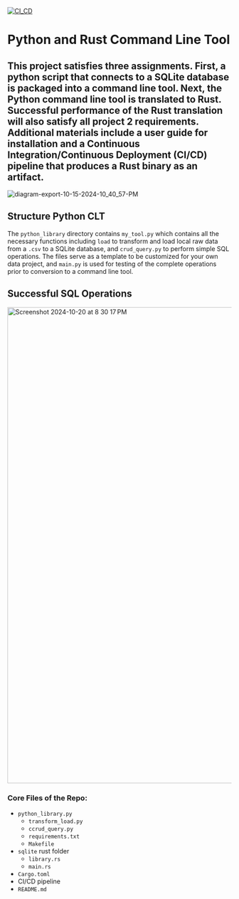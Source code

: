 [![CI_CD](https://github.com/zachary-fennie/Rust-Project-2/actions/workflows/CI_CD.yml/badge.svg)](https://github.com/zachary-fennie/Rust-Project-2/actions/workflows/CI_CD.yml)

# Python and Rust Command Line Tool
## This project satisfies three assignments. First, a python script that connects to a SQLite database is packaged into a command line tool. Next, the Python command line tool is translated to Rust. Successful performance of the Rust translation will also satisfy all project 2 requirements. Additional materials include a user guide for installation and  a Continuous Integration/Continuous Deployment (CI/CD) pipeline that produces a Rust binary as an artifact.



![diagram-export-10-15-2024-10_40_57-PM](https://github.com/user-attachments/assets/c176c501-b37e-4bc4-88b2-f047fdc31f62)

## Structure Python CLT
The `python_library` directory contains `my_tool.py` which contains all the necessary functions including `load` to transform and load local raw data from a `.csv` to a SQLite database, and `crud_query.py` to perform simple SQL operations. The files serve as a template to be customized for your own data project, and `main.py` is used for testing of the complete operations prior to conversion to a command line tool.

## Successful SQL Operations
<img width="1071" alt="Screenshot 2024-10-20 at 8 30 17 PM" src="https://github.com/user-attachments/assets/165c22af-3ddb-4b20-b66e-7adcd54a13a3">

### Core Files of the Repo:
* `python_library.py`
    - `transform_load.py`
    - `ccrud_query.py`
    - `requirements.txt`
    - `Makefile`
* `sqlite` rust folder
    - `library.rs`
    - `main.rs`
* `Cargo.toml`
* CI/CD pipeline
* `README.md`